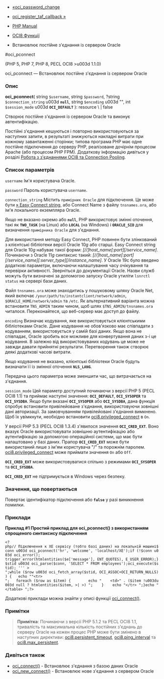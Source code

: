 - [«oci_password_change](function.oci-password-change.md)
- [oci_register_taf_callback
»](function.oci-register-taf-callback.md)

- [PHP Manual](index.md)
- [OCI8 Функції](ref.oci8.md)
- Встановлює постійне з'єднання із сервером Oracle

#oci_pconnect

(PHP 5, PHP 7, PHP 8, PECL OCI8 \>u003d 1.1.0)

oci_pconnect — Встановлює постійне з'єднання із сервером Oracle

### Опис

**oci_pconnect**(
string `$username`,
string `$password`,
?string `$connection_string` u003d **`null`**,
string `$encoding` u003d "",
int `$session_mode` u003d **`OCI_DEFAULT`**
): resource \ | false

Створює постійне з'єднання із сервером Oracle та виконує
автентифікацію.

Постійні з'єднання кешуються і повторно використовуються за наступних
запити, в результаті знижуються накладні витрати при кожному завантаженні
сторінки; типова програма PHP має одне постійне підключення до
серверу PHP, реалізоване дочірнім процесом Apache (або процесом PHP
FPM). Додаткову інформацію дивіться у розділі [Робота з
з'єднаннями OCI8 та Connection Pooling](oci8.connection.md).

### Список параметрів

`username`
Ім'я користувача Oracle.

`password`
Пароль користувача `username`.

`connection_string`
Містить `примірник Oracle` для підключення. Це може бути [» Easy
Connect
string](https://www.oracle.com/pls/topic/lookup?ctxu003ddblatest&idu003dGUID-E5358DEA-D619-4B7B-A799-3D2F802500F1),
або Connect Name з файлу `tnsnames.ora`, або ім'я локального екземпляра
Oracle.

Якщо не вказано окремо або **`null`**, PHP використовує змінні
оточення, такі як **`TWO_TASK`** (на Linux) або **`LOCAL`** (на
Windows) і **`ORACLE_SID`** для визначення `примірника Oracle` для
з'єднання.

Для використання методу Easy Connect, PHP повинен бути злінкований з
клієнтські бібліотеки версії Oracle 10*g* або старші. Easy Connect
string для Oracle 10*g* набуває такої форми:
*\[//\]host_name\[:port\]\[/service_name\]*. Починаючи з Oracle 11*g*
синтаксис такий:
*\[//\]host_name\[:port\]\[/service_name\]\[:server_type\]\[/instance_name\]*.
У Oracle 19c було введено додаткові параметри, включаючи налаштування
часу очікування та перевірки активності. Зверніться до документації
Oracle. Назви служб можуть бути визначені за допомогою запуску Oracle
утиліти `lsnrctl status` на сервері бази даних.

Файл `tnsnames.ora` може знаходитись у пошуковому шляху Oracle Net,
який включає `/your/path/to/instantclient/network/admin`,
`$ORACLE_HOME/network/admin` та `/etc`. Як альтернативний
варіанта можна встановити `TNS_ADMIN` таким чином, щоб шлях
`$TNS_ADMIN/tnsnames.ora` читалося. Переконайтеся, що веб-сервер має
доступ до файлу.

`encoding`
Визначає кодування, яке використовується клієнтськими бібліотеками Oracle.
Дане кодування не обов'язково має співпадати з кодуванням,
використовується у самій базі даних. Якщо вона не співпадає, Oracle зробить
все можливе для конвертування даних з-і це кодування. В
залежно від використовуваних кодувань це може не завжди давати
прийнятні результати. Перетворення також створює деякі
додаткові часові витрати.

Якщо кодування не вказано, клієнтські бібліотеки Oracle будуть визначати
її із змінної оточення **`NLS_LANG`**.

Передача цього параметра може зменшити час, що витрачається на
з'єднання.

`session_mode`
Цей параметр доступний починаючи з версії PHP 5 (PECL OCI8 1.1) та
приймає наступні значення: **`OCI_DEFAULT`**, **`OCI_SYSOPER`** та
**`OCI_SYSDBA`**. Якщо були вказані **`OCI_SYSOPER`** або
**`OCI_SYSDBA`**, дана функція спробує встановити привілейоване
з'єднання, використовуючи зовнішні дані авторизації. За замовчуванням
привілейовані з'єднання вимкнено. Щоб їх увімкнути, необхідно
встановити
[oci8.privileged_connect](oci8.configuration.md#ini.oci8.privileged-connect)
в `On`.

У версії PHP 5.3 (PECL OCI8 1.3.4) з'явилося значення
**`OCI_CRED_EXT`**. Воно вказує Oracle використовувати зовнішню
аутентифікацію або аутентифікацію за допомогою операційної системи, що
має бути налаштовано у базі даних. Прапор **`OCI_CRED_EXT`** може бути
використаний лише з ім'ям користувача "/" та порожнім паролем.
[oci8.privileged_connect](oci8.configuration.md#ini.oci8.privileged-connect)
може приймати значення `On` або `Off`.

**`OCI_CRED_EXT`** може використовуватися спільно з режимами
**`OCI_SYSOPER`** та **`OCI_SYSDBA`**.

**`OCI_CRED_EXT`** не підтримується в Windows через безпеку.

### Значення, що повертаються

Повертає ідентифікатор підключення або **`false`** у разі
виникнення помилки.

### Приклади

**Приклад #1 Простий приклад для **oci_pconnect()** з використанням
спрощеного синтаксису підключення**

`<?php// Підключення к XE сервісу (тобто базі даних) на локальній машині$conn u003d oci_pconnect('hr', 'welcome', 'localhost/XE');if (!$conn u003d oci_error(); trigger_error(htmlentities($e['message'], ENT_QUOTES), E_USER_ERROR);}$stid u003d oci_parse($conn, 'SELECT * FROM employees');oci_execute($stid); ''' >
";while ($row u003d oci_fetch_array($stid, OCI_ASSOC+OCI_RETURN_NULLS)) {   echo ""<tr>
";   foreach ($row as $item) {        echo "    <td>" . ($item !u003du003d null ? htmlentities($item, >| >)
";    }    echo "</tr>
";}echo "</table>
";?> `

Додаткові приклади можна знайти у описі функції
[oci_connect()](function.oci-connect.md).

### Примітки

> **Примітка**: Починаючи з версії PHP 5.1.2 та PECL OCI8 1.1,
> тривалість та максимальна кількість постійних з'єднань до
> серверу Oracle на кожен процес PHP може бути змінено в наступних
> директиви:
> [oci8.persistent_timeout](oci8.configuration.md#ini.oci8.persistent-timeout),
> [oci8.ping_interval](oci8.configuration.md#ini.oci8.ping-interval) та
> [oci8.max_persistent](oci8.configuration.md#ini.oci8.max-persistent).

### Дивіться також

- [oci_connect()](function.oci-connect.md) - Встановлює
з'єднання з базою даних Oracle
- [oci_new_connect()](function.oci-new-connect.md) - Встановлює
нове з'єднання з сервером Oracle
